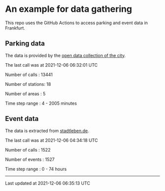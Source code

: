 # An example for data gathering

This repo uses the GitHub Actions to access parking and event data in Frankfurt.

## Parking data
The data is provided by the [open data collection of the city](https://www.offenedaten.frankfurt.de/).

The last call was at 2021-12-06 06:32:01 UTC

Number of calls   : 13441

Number of stations:    18

Number of areas   :     5

Time step range   :     4 -  2005 minutes


## Event data
The data is extracted from [stadtleben.de](https://stadtleben.de/frankfurt/).

The last call was at 2021-12-06 04:34:18 UTC

Number of calls   : 1522

Number of events  : 1527

Time step range   :    0 -   74 hours


----

Last updated at 2021-12-06 06:35:13 UTC
